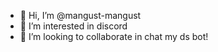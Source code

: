 - 👋 Hi, I’m @mangust-mangust
- 👀 I’m interested in disсord
- 💞️ I’m looking to collaborate in chat my ds bot!

<!---
mangust-mangust/mangust-mangust is a ✨ special ✨ repository because its `README.md` (this file) appears on your GitHub profile.
You can click the Preview link to take a look at your changes.
--->
